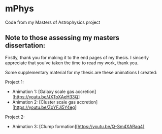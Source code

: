 # mPhys
Code from my Masters of Astrophysics project


## Note to those assessing my masters dissertation:
Firstly, thank you for making it to the end pages of my thesis. I sincerly appreciate that you've taken the time to read my work, thank you. 

Some supplementary material for my thesis are these animations I created:

Project 1:
- Animation 1: [Galaxy scale gas accretion][https://youtu.be/JXToXAeH33Q]
- Animation 2: [Cluster scale gas accretion][https://youtu.be/ZxYFJi5Y4eg]

Project 2:
- Animation 3: [Clump formation][https://youtu.be/Q-Sm4XARaq4]



